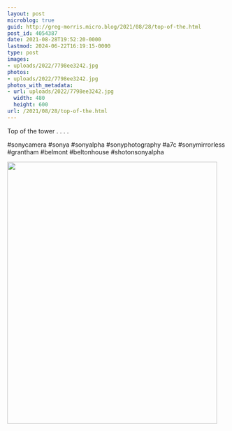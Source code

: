 ```yaml
---
layout: post
microblog: true
guid: http://greg-morris.micro.blog/2021/08/28/top-of-the.html
post_id: 4054387
date: 2021-08-28T19:52:20-0000
lastmod: 2024-06-22T16:19:15-0000
type: post
images:
- uploads/2022/7798ee3242.jpg
photos:
- uploads/2022/7798ee3242.jpg
photos_with_metadata:
- url: uploads/2022/7798ee3242.jpg
  width: 480
  height: 600
url: /2021/08/28/top-of-the.html
---
```

Top of the tower
.
.
.
.

#sonycamera #sonya #sonyalpha #sonyphotography #a7c #sonymirrorless #grantham #belmont #beltonhouse #shotonsonyalpha

<img src="uploads/2022/7798ee3242.jpg" width="480" height="600" alt="">
